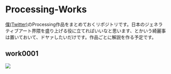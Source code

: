 # Processing-Works

[僕(Twitter)](https://twitter.com/)のProcessing作品をまとめておくリポジトリです。日本のジェネラティブアート界隈を盛り上げる役に立てればいいなと思います、とかいう綺麗事は置いておいて、ドヤァしたいだけです。作品ごとに解説を作る予定です。

## work0001
![](./work0001/img/frame.jpg)
